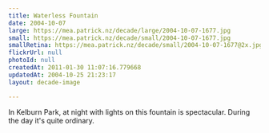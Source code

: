 ```yaml
---
title: Waterless Fountain
date: 2004-10-07
large: https://mea.patrick.nz/decade/large/2004-10-07-1677.jpg
small: https://mea.patrick.nz/decade/small/2004-10-07-1677.jpg
smallRetina: https://mea.patrick.nz/decade/small/2004-10-07-1677@2x.jpg
flickrUrl: null
photoId: null
createdAt: 2011-01-30 11:07:16.779668
updatedAt: 2004-10-25 21:23:17
layout: decade-image

---
```

In Kelburn Park, at night with lights on this fountain is spectacular. During the day it's quite ordinary.
